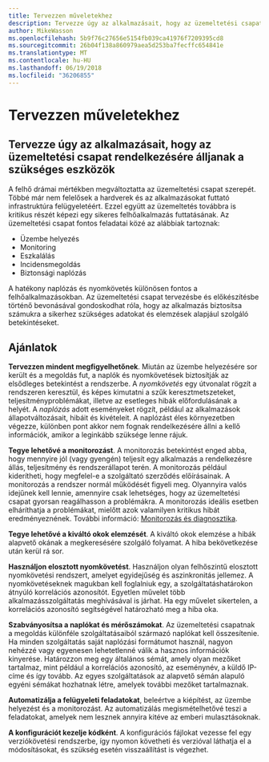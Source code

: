 ```yaml
---
title: Tervezzen műveletekhez
description: Tervezze úgy az alkalmazásait, hogy az üzemeltetési csapat rendelkezésére álljanak a szükséges eszközök
author: MikeWasson
ms.openlocfilehash: 5b9f76c27656e5154fb039ca41976f7209395cd8
ms.sourcegitcommit: 26b04f138a860979aea5d253ba7fecffc654841e
ms.translationtype: MT
ms.contentlocale: hu-HU
ms.lasthandoff: 06/19/2018
ms.locfileid: "36206855"
---
```

# <a name="design-for-operations"></a>Tervezzen műveletekhez

## <a name="design-an-application-so-that-the-operations-team-has-the-tools-they-need"></a>Tervezze úgy az alkalmazásait, hogy az üzemeltetési csapat rendelkezésére álljanak a szükséges eszközök

A felhő drámai mértékben megváltoztatta az üzemeltetési csapat szerepét. Többé már nem felelősek a hardverek és az alkalmazásokat futtató infrastruktúra felügyeletéért.  Ezzel együtt az üzemeltetés továbbra is kritikus részét képezi egy sikeres felhőalkalmazás futtatásának. Az üzemeltetési csapat fontos feladatai közé az alábbiak tartoznak:

- Üzembe helyezés
- Monitoring
- Eszkalálás
- Incidensmegoldás
- Biztonsági naplózás

A hatékony naplózás és nyomkövetés különösen fontos a felhőalkalmazásokban. Az üzemeltetési csapat tervezésbe és előkészítésbe történő bevonásával gondoskodhat róla, hogy az alkalmazás biztosítsa számukra a sikerhez szükséges adatokat és elemzések alapjául szolgáló betekintéseket.  <!-- to do: Link to DevOps checklist -->

## <a name="recommendations"></a>Ajánlatok

**Tervezzen mindent megfigyelhetőnek**. Miután az üzembe helyezésére sor került és a megoldás fut, a naplók és nyomkövetések biztosítják az elsődleges betekintést a rendszerbe. A *nyomkövetés* egy útvonalat rögzít a rendszeren keresztül, és képes kimutatni a szűk keresztmetszeteket, teljesítményproblémákat, illetve az esetleges hibák előfordulásának a helyét. A *naplózás* adott eseményeket rögzít, például az alkalmazások állapotváltozásait, hibáit és kivételeit. A naplózást éles környezetben végezze, különben pont akkor nem fognak rendelkezésére állni a kellő információk, amikor a leginkább szüksége lenne rájuk.

**Tegye lehetővé a monitorozást**. A monitorozás betekintést enged abba, hogy mennyire jól (vagy gyengén) teljesít egy alkalmazás a rendelkezésre állás, teljesítmény és rendszerállapot terén. A monitorozás például kiderítheti, hogy megfelel-e a szolgáltató szerződés előírásainak. A monitorozás a rendszer normál működését figyeli meg. Olyannyira valós idejűnek kell lennie, amennyire csak lehetséges, hogy az üzemeltetési csapat gyorsan reagálhasson a problémákra. A monitorozás ideális esetben elháríthatja a problémákat, mielőtt azok valamilyen kritikus hibát eredményeznének. További információ: [Monitorozás és diagnosztika][monitoring].

**Tegye lehetővé a kiváltó okok elemzését**. A kiváltó okok elemzése a hibák alapvető okának a megkeresésére szolgáló folyamat. A hiba bekövetkezése után kerül rá sor. 

**Használjon elosztott nyomkövetést**. Használjon olyan felhőszintű elosztott nyomkövetési rendszert, amelyet egyidejűség és aszinkronitás jellemez. A nyomkövetéseknek magukban kell foglalniuk egy, a szolgáltatáshatárokon átnyúló korrelációs azonosítót. Egyetlen művelet több alkalmazásszolgáltatás meghívásával is járhat. Ha egy művelet sikertelen, a korrelációs azonosító segítségével határozható meg a hiba oka. 

**Szabványosítsa a naplókat és mérőszámokat**. Az üzemeltetési csapatnak a megoldás különféle szolgáltatásaiból származó naplókat kell összesítenie. Ha minden szolgáltatás saját naplózási formátumot használ, nagyon nehézzé vagy egyenesen lehetetlenné válik a hasznos információk kinyerése. Határozzon meg egy általános sémát, amely olyan mezőket tartalmaz, mint például a korrelációs azonosító, az eseménynév, a küldő IP-címe és így tovább. Az egyes szolgáltatások az alapvető sémán alapuló egyéni sémákat hozhatnak létre, amelyek további mezőket tartalmaznak.

**Automatizálja a felügyeleti feladatokat**, beleértve a kiépítést, az üzembe helyezést és a monitorozást. Az automatizálás megismételhetővé teszi a feladatokat, amelyek nem lesznek annyira kitéve az emberi mulasztásoknak. 

**A konfigurációt kezelje kódként**. A konfigurációs fájlokat vezesse fel egy verziókövetési rendszerbe, így nyomon követheti és verzióval láthatja el a módosításokat, és szükség esetén visszaállítást is végezhet. 


<!-- links -->

[monitoring]: ../../best-practices/monitoring.md


